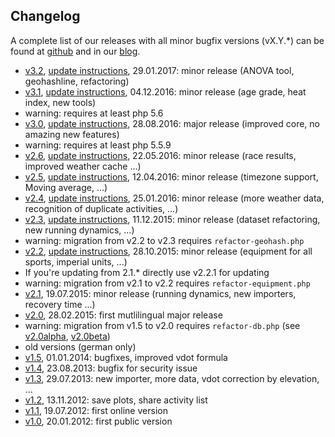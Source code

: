 ## Changelog

A complete list of our releases with all minor bugfix versions (vX.Y.*) can be found
at [github](https://github.com/Runalyze/Runalyze/releases)
and in our [blog](https://blog.runalyze.com/releases/).

* [v3.2](https://blog.runalyze.com/releases/3-2-0/), [update instructions](https://docs.runalyze.com/en/latest/upgrade/3.x.html#upgrade-from-3-1-to-3-2), 29.01.2017: minor release (ANOVA tool, geohashline, refactoring)
* [v3.1](https://blog.runalyze.com/allgemein-en/minor-changes-in-runalyze-v3-1/), [update instructions](https://docs.runalyze.com/en/latest/upgrade/3.x.html#upgrade-from-3-0-to-3-1), 04.12.2016: minor release (age grade, heat index, new tools)
 * warning: requires at least php 5.6
* [v3.0](https://blog.runalyze.com/en/allgemein-en/runalyze-v3-0-en/), [update instructions](https://docs.runalyze.com/en/latest/upgrade/3.x.html#upgrade-from-2-6-to-3-0), 28.08.2016: major release (improved core, no amazing new features)
 * warning: requires at least php 5.5.9
* [v2.6](https://blog.runalyze.com/en/allgemein-en/runalyze-v2-6-en/), [update instructions](http://docs.runalyze.com/en/latest/upgrade/2.x.html#upgrade-from-2-5-to-2-6), 22.05.2016: minor release (race results, improved weather cache ...)
* [v2.5](http://blog.runalyze.com/en/allgemein-en/runalyze-v2-5-en/), [update instructions](http://docs.runalyze.com/en/latest/upgrade/2.x.html#upgrade-from-2-4-to-2-5), 12.04.2016: minor release (timezone support, Moving average, ...)
* [v2.4](http://blog.runalyze.com/en/allgemein-en/runalyze-v2-4-en/), [update instructions](http://docs.runalyze.com/en/latest/upgrade/2.x.html#upgrade-from-2-3-to-2-4), 25.01.2016: minor release (more weather data, recognition of duplicate activities, ...)
* [v2.3](http://blog.runalyze.com/en/allgemein-en/runalyze-v2-3-en/), [update instructions](http://docs.runalyze.com/en/latest/upgrade/2.x.html#upgrade-from-2-2-to-2-3), 11.12.2015: minor release (dataset refactoring, new running dynamics, ...)
 * warning: migration from v2.2 to v2.3 requires `refactor-geohash.php`
* [v2.2](http://blog.runalyze.com/en/allgemein-en/runalyze-v2-2-en/), [update instructions](http://docs.runalyze.com/en/latest/upgrade/2.x.html#upgrade-from-2-1-to-2-2), 28.10.2015: minor release (equipment for all sports, imperial units, ...)
 * If you're updating from 2.1.* directly use v2.2.1 for updating
 * warning: migration from v2.1 to v2.2 requires `refactor-equipment.php`
* [v2.1](http://blog.runalyze.com/en/allgemein-en/runalyze-v2-1-en/), 19.07.2015: minor release (running dynamics, new importers, recovery time ...)
* [v2.0](http://blog.runalyze.com/allgemein/runalyze-v2-0/), 28.02.2015: first mutlilingual major release
 * warning: migration from v1.5 to v2.0 requires `refactor-db.php` (see [v2.0alpha](http://blog.runalyze.com/allgemein/runalyze-v2-0alpha/), [v2.0beta](http://blog.runalyze.com/allgemein/runalyze-v2-0beta/))
* old versions (german only)
 * [v1.5](http://blog.runalyze.com/allgemein/runalyze-v1-5/), 01.01.2014: bugfixes, improved vdot formula
 * [v1.4](http://blog.runalyze.com/allgemein/runalyze-v1-4-fix-fuer-sicherheitsproblem/), 23.08.2013: bugfix for security issue
 * [v1.3](http://blog.runalyze.com/allgemein/runalyze-v1-3/), 29.07.2013: new importer, more data, vdot correction by elevation, ...
 * [v1.2](http://blog.runalyze.com/allgemein/runalyze-v1-2/), 13.11.2012: save plots, share activity list
 * [v1.1](http://blog.runalyze.com/allgemein/runalyze-v1-1/), 19.07.2012: first online version
 * [v1.0](http://blog.runalyze.com/allgemein/runalyze-v1-0/), 20.01.2012: first public version
